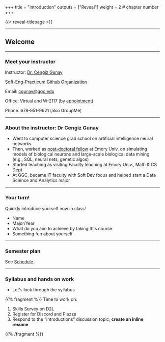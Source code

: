 +++
title = "Introduction"
outputs = ["Reveal"]
weight = 2 # chapter number
+++

{{< reveal-titlepage >}}
  
---

## Welcome


---

### Meet your instructor

Instructor: [Dr. Cengiz Gunay](http://www.ggc.edu/about-ggc/directory/cengiz-gunay) 

[Soft-Eng-Practicum Github Organization](https://soft-eng-practicum.github.io/)

Email: cgunay@ggc.edu

Office: Virtual and W-2117 (by [appointment](https://cgunay.youcanbook.me/)) 

Phone: 678-951-9621 (also GroupMe)

---

### About the instructor: Dr Cengiz Gunay

- Went to computer science grad school on artificial intelligence neural networks
- Then, worked as [post-doctoral fellow](http://www.biology.emory.edu/research/Prinz/Cengiz/) at Emory Univ. on simulating models of biological neurons and large-scale biological data mining (e.g., SQL, neural nets, genetic algos)
- Started teaching as visiting Faculty teaching at Emory Univ., Math & CS Dept.
- At GGC, became IT faculty with Soft Dev focus and helped start a Data Science and Analytics major

---

### Your turn!

Quickly introduce yourself now in class!
- Name
- Major/Year
- What do you aim to achieve by taking this course
- Something fun about yourself

---

### Semester plan

See [Schedule](../schedule).

---

### Syllabus and hands on work

- Let's look through the syllabus 

{{% fragment %}}
Time to work on:

1. Skills Survey on D2L
1. Register for Discord and Piazza
1. Respond to the “Introductions”  discussion topic; **create an inline resume**

{{% /fragment %}}

